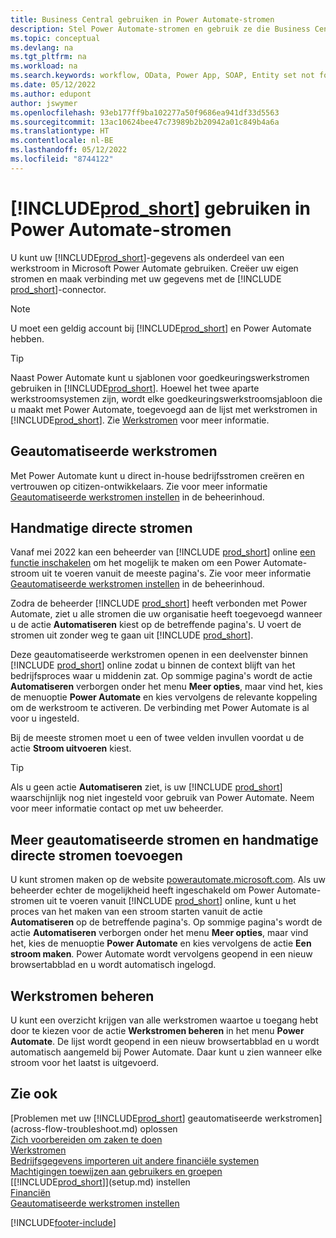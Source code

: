 ```yaml
---
title: Business Central gebruiken in Power Automate-stromen
description: Stel Power Automate-stromen en gebruik ze die Business Central-gegevens maken of wijzigen.
ms.topic: conceptual
ms.devlang: na
ms.tgt_pltfrm: na
ms.workload: na
ms.search.keywords: workflow, OData, Power App, SOAP, Entity set not found, workflowWebhookSubscriptions
ms.date: 05/12/2022
ms.author: edupont
author: jswymer
ms.openlocfilehash: 93eb177ff9ba102277a50f9686ea941df33d5563
ms.sourcegitcommit: 13ac10624bee47c73989b2b20942a01c849b4a6a
ms.translationtype: HT
ms.contentlocale: nl-BE
ms.lasthandoff: 05/12/2022
ms.locfileid: "8744122"
---
```

# <a name="use-prod_short-in-power-automate-flows"></a>[!INCLUDE[prod_short](includes/prod_short.md)] gebruiken in Power Automate-stromen

U kunt uw [!INCLUDE[prod_short](includes/prod_short.md)]-gegevens als onderdeel van een werkstroom in Microsoft Power Automate gebruiken. Creëer uw eigen stromen en maak verbinding met uw gegevens met de [!INCLUDE [prod_short](includes/prod_short.md)]-connector.  

> [!NOTE]  
> U moet een geldig account bij [!INCLUDE[prod_short](includes/prod_short.md)] en Power Automate hebben.  

> [!TIP]
> Naast Power Automate kunt u sjablonen voor goedkeuringswerkstromen gebruiken in [!INCLUDE[prod_short](includes/prod_short.md)]. Hoewel het twee aparte werkstroomsystemen zijn, wordt elke goedkeuringswerkstroomsjabloon die u maakt met Power Automate, toegevoegd aan de lijst met werkstromen in [!INCLUDE[prod_short](includes/prod_short.md)]. Zie [Werkstromen](across-workflow.md) voor meer informatie.  

## <a name="automated-workflows"></a>Geautomatiseerde werkstromen

Met Power Automate kunt u direct in-house bedrijfsstromen creëren en vertrouwen op citizen-ontwikkelaars. Zie voor meer informatie [Geautomatiseerde werkstromen instellen](/dynamics365/business-central/dev-itpro/powerplatform/automate-workflows) in de beheerinhoud.  

## <a name="manual-instant-flows"></a>Handmatige directe stromen

Vanaf mei 2022 kan een beheerder van [!INCLUDE [prod_short](includes/prod_short.md)] online [een functie inschakelen](admin-feature-management.md) om het mogelijk te maken om een Power Automate-stroom uit te voeren vanuit de meeste pagina's. Zie voor meer informatie [Geautomatiseerde werkstromen instellen](/dynamics365/business-central/dev-itpro/powerplatform/automate-workflows) in de beheerinhoud.  

Zodra de beheerder [!INCLUDE [prod_short](includes/prod_short.md)] heeft verbonden met Power Automate, ziet u alle stromen die uw organisatie heeft toegevoegd wanneer u de actie **Automatiseren** kiest op de betreffende pagina's. U voert de stromen uit zonder weg te gaan uit [!INCLUDE [prod_short](includes/prod_short.md)].  

Deze geautomatiseerde werkstromen openen in een deelvenster binnen [!INCLUDE [prod_short](includes/prod_short.md)] online zodat u binnen de context blijft van het bedrijfsproces waar u middenin zat. Op sommige pagina's wordt de actie **Automatiseren** verborgen onder het menu **Meer opties**, maar vind het, kies de menuoptie **Power Automate** en kies vervolgens de relevante koppeling om de werkstroom te activeren. De verbinding met Power Automate is al voor u ingesteld.  

Bij de meeste stromen moet u een of twee velden invullen voordat u de actie **Stroom uitvoeren** kiest.  

> [!TIP]
> Als u geen actie **Automatiseren** ziet, is uw [!INCLUDE [prod_short](includes/prod_short.md)] waarschijnlijk nog niet ingesteld voor gebruik van Power Automate. Neem voor meer informatie contact op met uw beheerder.

## <a name="add-more-automated-flows-and-manual-instant-flows"></a>Meer geautomatiseerde stromen en handmatige directe stromen toevoegen

U kunt stromen maken op de website [powerautomate.microsoft.com](https://powerautomate.microsoft.com). Als uw beheerder echter de mogelijkheid heeft ingeschakeld om Power Automate-stromen uit te voeren vanuit [!INCLUDE [prod_short](includes/prod_short.md)] online, kunt u het proces van het maken van een stroom starten vanuit de actie **Automatiseren** op de betreffende pagina's. Op sommige pagina's wordt de actie **Automatiseren** verborgen onder het menu **Meer opties**, maar vind het, kies de menuoptie **Power Automate** en kies vervolgens de actie **Een stroom maken**. Power Automate wordt vervolgens geopend in een nieuw browsertabblad en u wordt automatisch ingelogd.

## <a name="manage-workflows"></a>Werkstromen beheren

U kunt een overzicht krijgen van alle werkstromen waartoe u toegang hebt door te kiezen voor de actie **Werkstromen beheren** in het menu **Power Automate**. De lijst wordt geopend in een nieuw browsertabblad en u wordt automatisch aangemeld bij Power Automate. Daar kunt u zien wanneer elke stroom voor het laatst is uitgevoerd.  

## <a name="see-also"></a>Zie ook

[Problemen met uw [!INCLUDE[prod_short](includes/prod_short.md)] geautomatiseerde werkstromen](across-flow-troubleshoot.md) oplossen  
[Zich voorbereiden om zaken te doen](ui-get-ready-business.md)  
[Werkstromen](across-workflow.md)  
[Bedrijfsgegevens importeren uit andere financiële systemen](across-import-data-configuration-packages.md)  
[Machtigingen toewijzen aan gebruikers en groepen](ui-define-granular-permissions.md)  
[[!INCLUDE[prod_short](includes/prod_short.md)]](setup.md) instellen  
[Financiën](finance.md)  
[Geautomatiseerde werkstromen instellen](/dynamics365/business-central/dev-itpro/powerplatform/automate-workflows)  

[!INCLUDE[footer-include](includes/footer-banner.md)]